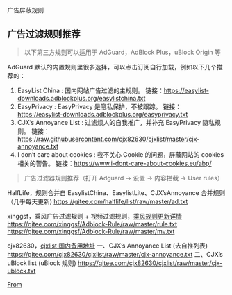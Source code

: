 广告屏蔽规则

## 广告过滤规则推荐

> 以下第三方规则可以适用于 AdGuard，AdBlock Plus，uBlock Origin 等

AdGuard 默认的内置规则里很多选择，可以点击订阅自行加载，例如以下几个推荐的：

1. EasyList China : 国内网站广告过滤的主规则。
   链接：https://easylist-downloads.adblockplus.org/easylistchina.txt
2. EasyPrivacy : EasyPrivacy 是隐私保护，不被跟踪。
   链接：https://easylist-downloads.adblockplus.org/easyprivacy.txt
3. CJX’s Annoyance List : 过滤烦人的自我推广，并补充 EasyPrivacy 隐私规则。
   链接：https://raw.githubusercontent.com/cjx82630/cjxlist/master/cjx-annoyance.txt
4. I don’t care about cookies : 我不关心 Cookie 的问题，屏蔽网站的 cookies 相关的警告。
   链接：https://www.i-dont-care-about-cookies.eu/abp/

> 广告过滤器规则推荐（打开 Adguard -> 设置 -> 内容拦截 -> User rules）

HalfLife，规则合并自 EasylistChina、EasylistLite、CJX’sAnnoyance 合并规则（几乎每天更新)
https://gitee.com/halflife/list/raw/master/ad.txt

xinggsf，乘风广告过滤规则 + 视频过滤规则，[乘风规则更新详情](https://bbs.kafan.cn/thread-1866845-1-1.html)
https://gitee.com/xinggsf/Adblock-Rule/raw/master/rule.txt
https://gitee.com/xinggsf/Adblock-Rule/raw/master/mv.txt

cjx82630，[cjxlist 国内备用地址](https://gitee.com/cjx82630/cjxlist)
一、CJX’s Annoyance List (去自推列表)
https://gitee.com/cjx82630/cjxlist/raw/master/cjx-annoyance.txt
二、CJX’s uBlock list (uBlock 规则)
https://gitee.com/cjx82630/cjxlist/raw/master/cjx-ublock.txt

[From](https://wsgzao.github.io/post/adguard/)
